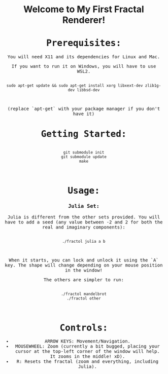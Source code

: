 <div align="center">

# Welcome to My First Fractal Renderer!

</div>

<kbd>
  <h1 align="center">Prerequisites:</h2>
  <p align="center">You will need X11 and its dependencies for Linux and Mac.</p>
  <p align="center">If you want to run it on Windows, you will have to use WSL2.</p>

  <pre align="center">
    <code align="center">
sudo apt-get update && sudo apt-get install xorg libxext-dev zlib1g-dev libbsd-dev
    </code>
  </pre>
  <p align="center">(replace `apt-get` with your package manager if you don't have it)</p>

  <h1 align="center">Getting Started:</h2>
  <pre align="center">
    <code align="center">
git submodule init
git submodule update
make
    </code>
  </pre>

  <h1 align="center">Usage:</h2>

  <h3 align="center">Julia Set:</h3>
  <p align="center">Julia is different from the other sets provided. You will have to add a seed (any value between -2 and 2 for both the real and imaginary components):</p>
    <pre align="center">
    <code align="center">
./fractol julia a b
    </code>
  </pre>
  

<p align="center">When it starts, you can lock and unlock it using the `A` key. The shape will change depending on your mouse position in the window!</p>

<p align="center">The others are simpler to run:</p>
    <pre align="center">
    <code align="center">
./fractol mandelbrot
./fractol other
    </code>
  </pre>

<h1 align="center">Controls:</h2>
<ul align="center">
  <li>ARROW KEYS: Movement/Navigation.</li>
  <li>MOUSEWHEEL: Zoom (currently a bit bugged, placing your cursor at the top-left corner of the window will help. It zooms in the middle! xD).</li>
  <li>R: Resets the fractal (zoom and everything, including Julia).</li>
</ul>

</kbd>
